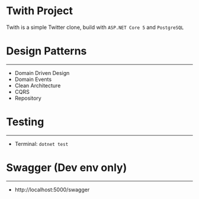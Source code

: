 # Twith Project
Twith is a simple Twitter clone, build with `ASP.NET Core 5` and `PostgreSQL` 

# Design Patterns
***
* Domain Driven Design
* Domain Events  
* Clean Architecture
* CQRS
* Repository

# Testing
***
* Terminal: `dotnet test`

# Swagger (Dev env only)
***
* http://localhost:5000/swagger